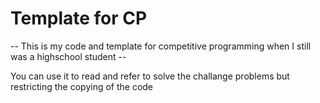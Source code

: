 # Template for CP

-- This is my code and template for competitive programming when I still was a highschool student --

You can use it to read and refer to solve the challange problems but restricting the copying of the code 

